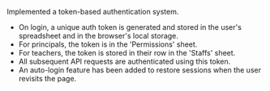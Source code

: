 Implemented a token-based authentication system.

- On login, a unique auth token is generated and stored in the user's spreadsheet and in the browser's local storage.
- For principals, the token is in the 'Permissions' sheet.
- For teachers, the token is stored in their row in the 'Staffs' sheet.
- All subsequent API requests are authenticated using this token.
- An auto-login feature has been added to restore sessions when the user revisits the page.

